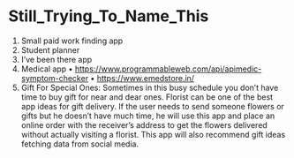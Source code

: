 # Still_Trying_To_Name_This
1.	Small paid work finding app
2.	Student planner
3.	I’ve been there app
4.	Medical app
•	https://www.programmableweb.com/api/apimedic-symptom-checker
•	https://www.emedstore.in/
5.  Gift For Special Ones:  Sometimes in this busy schedule you don’t have time to buy gift for near and dear ones. Florist can be one of the best app ideas for gift delivery. If the user needs to send someone flowers or gifts but he doesn’t have much time, he will use this app and place an online order with the receiver’s address to get the flowers delivered without actually visiting a florist. This app will also recommend gift ideas fetching data from social media.
